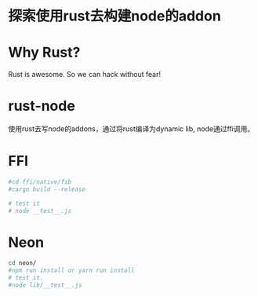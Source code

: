 # 探索使用rust去构建node的addon

# Why Rust?

Rust is awesome. So we can hack without fear!

# rust-node
使用rust去写node的addons，通过将rust编译为dynamic lib, node通过ffi调用。

# FFI

```sh
#cd ffi/native/fib
#cargo build --release

# test it
# node __test__.js
```

# Neon
```sh
cd neon/
#npm run install or yarn run install
# test it.
#node lib/__test__.js
```
